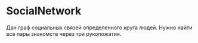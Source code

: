 # SocialNetwork
Дан граф социальных связей определенного круга людей. Нужно найти все пары знакомств через три рукопожатия.
